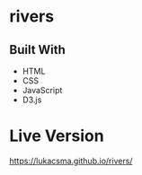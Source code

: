 # rivers

## Built With

- HTML
- CSS
- JavaScript
- D3.js

# Live Version

https://lukacsma.github.io/rivers/
